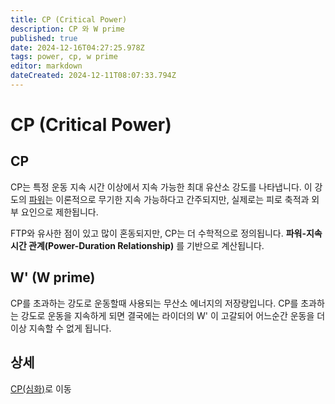 ```yaml
---
title: CP (Critical Power)
description: CP 와 W prime
published: true
date: 2024-12-16T04:27:25.978Z
tags: power, cp, w prime
editor: markdown
dateCreated: 2024-12-11T08:07:33.794Z
---
```


# CP (Critical Power)
## CP

CP는 특정 운동 지속 시간 이상에서 지속 가능한 최대 유산소 강도를 나타냅니다.
이 강도의 [파워](/ko/aerobic/cycling/term/power)는 이론적으로 무기한 지속 가능하다고 간주되지만, 실제로는 피로 축적과 외부 요인으로 제한됩니다.

FTP와 유사한 점이 있고 많이 혼동되지만, CP는 더 수학적으로 정의됩니다. **파워-지속 시간 관계(Power-Duration Relationship)** 를 기반으로 계산됩니다.

## W' (W prime)
CP를 초과하는 강도로 운동할때 사용되는 무산소 에너지의 저장량입니다.
CP를 초과하는 강도로 운동을 지속하게 되면 결국에는 라이더의 W' 이 고갈되어 어느순간 운동을 더 이상 지속할 수 없게 됩니다.

## 상세
[CP(심화)](/ko/aerobic/cycling/term/CP_adv)로 이동